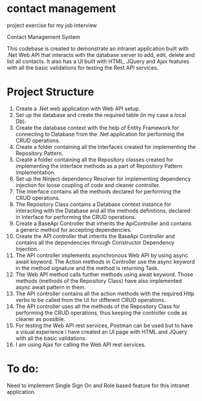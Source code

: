 # contact management
project exercise for my job interview


Contact Management System

This codebase is created to demonstrate an intranet application built with .Net Web API that interacts with the database server to add, edit, delete and list all contacts. It also has a UI built with HTML, JQuery and Ajax features with all the basic validations for testing the Rest API services.


# Project Structure
	
1.	Create a .Net web application with Web API setup.
2.	Set up the database and create the required table (in my case a local Db).
3.	Create the database context with the help of Entity Framework for connecting to Database from the .Net application for performing the CRUD operations.
4.	Create a folder containing all the Interfaces created for implementing the Repository Pattern.
5.	Create a folder containing all the Repository classes created for implementing the Interface methods as a part of Repository Pattern implementation.
6.	Set up the Ninject dependency Resolver for implementing dependency injection for loose coupling of code and cleaner controller.
7.	The Interface contains all the methods declared for performing the CRUD operations.
8.	The Repository Class contains a Database context instance for interacting with the Database and all the methods definitions, declared in Interface for performing the CRUD operations.
9.	Create a BaseApi Controller that inherits the ApiController and contains a generic method for accepting dependencies.
10.	Create the API controller that inherits the BaseApi Controller and contains all the dependencies through Constructor Dependency Injection.
11.	The API controller implements asynchronous Web API by using async await keyword. The Action methods in Controller use the async keyword in the method signature and the method is returning Task.
12.	The Web API method calls further methods using await keyword. Those methods (methods of the Repository Class)  have also implemented async await pattern in them.
13.	The API controller contains all the action methods with the required Http verbs to be called from the UI for different CRUD operations.
14.	The API controller uses all the methods of the Repository Class for performing the CRUD operations, thus keeping the controller code as cleaner as possible. 
15.	For testing the Web API rest services, Postman can be used but to have a visual experience I have created an UI page with HTML and JQuery with all the basic validations.
16.	I am using Ajax for calling the Web API rest services.

# To do:
Need  to implement Single Sign On and Role based feature for this intranet application.


